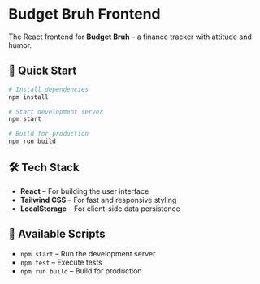# Budget Bruh Frontend

The React frontend for **Budget Bruh** – a finance tracker with attitude and humor.

## 🚀 Quick Start

```bash
# Install dependencies
npm install

# Start development server
npm start

# Build for production
npm run build
```

## 🛠️ Tech Stack

- **React** – For building the user interface
- **Tailwind CSS** – For fast and responsive styling
- **LocalStorage** – For client-side data persistence

## 📜 Available Scripts

- `npm start` – Run the development server
- `npm test` – Execute tests
- `npm run build` – Build for production
